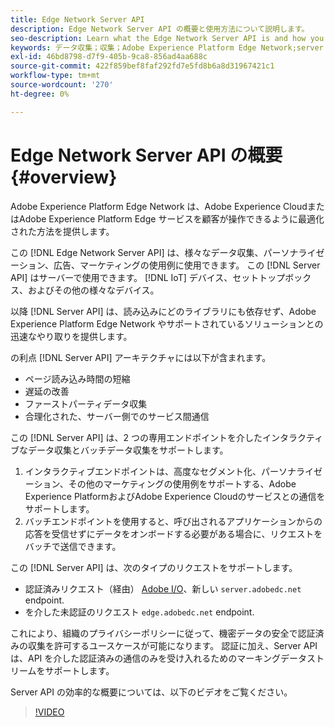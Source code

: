 ```yaml
---
title: Edge Network Server API
description: Edge Network Server API の概要と使用方法について説明します。
seo-description: Learn what the Edge Network Server API is and how you can use it.
keywords: データ収集；収集；Adobe Experience Platform Edge Network;server api;
exl-id: 46bd8798-d7f9-405b-9ca8-856ad4aa688c
source-git-commit: 422f859bef8faf292fd7e5fd8b6a8d31967421c1
workflow-type: tm+mt
source-wordcount: '270'
ht-degree: 0%

---
```


# Edge Network Server API の概要 {#overview}

Adobe Experience Platform Edge Network は、Adobe Experience CloudまたはAdobe Experience Platform Edge サービスを顧客が操作できるように最適化された方法を提供します。

この [!DNL Edge Network Server API] は、様々なデータ収集、パーソナライゼーション、広告、マーケティングの使用例に使用できます。 この [!DNL Server API] はサーバーで使用できます。 [!DNL IoT] デバイス、セットトップボックス、およびその他の様々なデバイス。

以降 [!DNL Server API] は、読み込みにどのライブラリにも依存せず、Adobe Experience Platform Edge Network やサポートされているソリューションとの迅速なやり取りを提供します。

の利点 [!DNL Server API] アーキテクチャには以下が含まれます。

* ページ読み込み時間の短縮
* 遅延の改善
* ファーストパーティデータ収集
* 合理化された、サーバー側でのサービス間通信

この [!DNL Server API] は、2 つの専用エンドポイントを介したインタラクティブなデータ収集とバッチデータ収集をサポートします。

1. インタラクティブエンドポイントは、高度なセグメント化、パーソナライゼーション、その他のマーケティングの使用例をサポートする、Adobe Experience PlatformおよびAdobe Experience Cloudのサービスとの通信をサポートします。
2. バッチエンドポイントを使用すると、呼び出されるアプリケーションからの応答を受信せずにデータをオンボードする必要がある場合に、リクエストをバッチで送信できます。

この [!DNL Server API] は、次のタイプのリクエストをサポートします。

* 認証済みリクエスト（経由） [Adobe I/O](https://developer.adobe.com/)、新しい `server.adobedc.net` endpoint.
* を介した未認証のリクエスト `edge.adobedc.net` endpoint.

これにより、組織のプライバシーポリシーに従って、機密データの安全で認証済みの収集を許可するユースケースが可能になります。 認証に加え、Server API は、API を介した認証済みの通信のみを受け入れるためのマーキングデータストリームをサポートします。

Server API の効率的な概要については、以下のビデオをご覧ください。

>[!VIDEO](https://video.tv.adobe.com/v/341448/)
